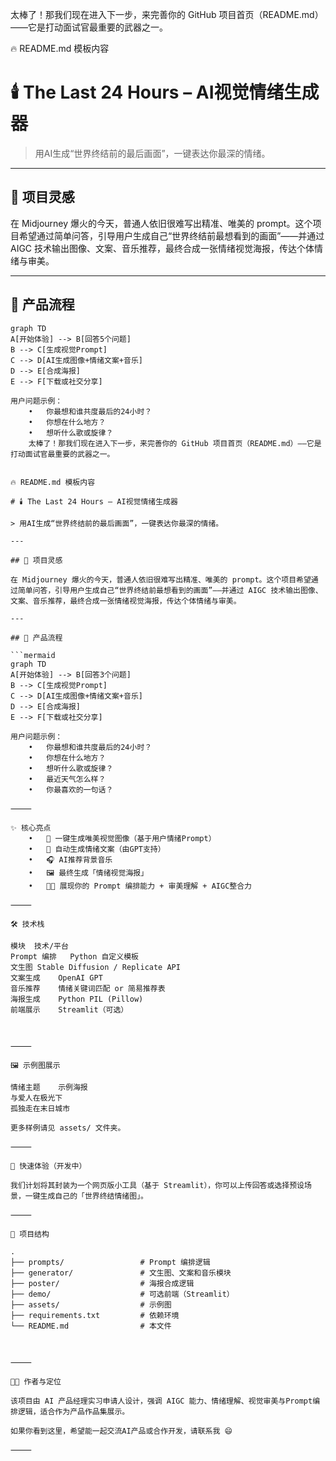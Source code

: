 太棒了！那我们现在进入下一步，来完善你的 GitHub 项目首页（README.md）——它是打动面试官最重要的武器之一。


🔥 README.md 模板内容

# 🕯️ The Last 24 Hours – AI视觉情绪生成器

> 用AI生成“世界终结前的最后画面”，一键表达你最深的情绪。

---

## 🧠 项目灵感

在 Midjourney 爆火的今天，普通人依旧很难写出精准、唯美的 prompt。这个项目希望通过简单问答，引导用户生成自己“世界终结前最想看到的画面”——并通过 AIGC 技术输出图像、文案、音乐推荐，最终合成一张情绪视觉海报，传达个体情绪与审美。

---

## 🧩 产品流程

```mermaid
graph TD
A[开始体验] --> B[回答5个问题]
B --> C[生成视觉Prompt]
C --> D[AI生成图像+情绪文案+音乐]
D --> E[合成海报]
E --> F[下载或社交分享]

用户问题示例：
	•	你最想和谁共度最后的24小时？
	•	你想在什么地方？
	•	想听什么歌或旋律？
	太棒了！那我们现在进入下一步，来完善你的 GitHub 项目首页（README.md）——它是打动面试官最重要的武器之一。


🔥 README.md 模板内容

# 🕯️ The Last 24 Hours – AI视觉情绪生成器

> 用AI生成“世界终结前的最后画面”，一键表达你最深的情绪。

---

## 🧠 项目灵感

在 Midjourney 爆火的今天，普通人依旧很难写出精准、唯美的 prompt。这个项目希望通过简单问答，引导用户生成自己“世界终结前最想看到的画面”——并通过 AIGC 技术输出图像、文案、音乐推荐，最终合成一张情绪视觉海报，传达个体情绪与审美。

---

## 🧩 产品流程

```mermaid
graph TD
A[开始体验] --> B[回答3个问题]
B --> C[生成视觉Prompt]
C --> D[AI生成图像+情绪文案+音乐]
D --> E[合成海报]
E --> F[下载或社交分享]

用户问题示例：
	•	你最想和谁共度最后的24小时？
	•	你想在什么地方？
	•	想听什么歌或旋律？
	•	最近天气怎么样？
	•	你最喜欢的一句话？

⸻

✨ 核心亮点
	•	🎨 一键生成唯美视觉图像（基于用户情绪Prompt）
	•	📝 自动生成情绪文案（由GPT支持）
	•	🎧 AI推荐背景音乐
	•	🖼️ 最终生成「情绪视觉海报」
	•	🧑‍🎨 展现你的 Prompt 编排能力 + 审美理解 + AIGC整合力

⸻

🛠️ 技术栈

模块	技术/平台
Prompt 编排	Python 自定义模板
文生图	Stable Diffusion / Replicate API
文案生成	OpenAI GPT
音乐推荐	情绪关键词匹配 or 简易推荐表
海报生成	Python PIL (Pillow)
前端展示	Streamlit（可选）



⸻

🖼️ 示例图展示

情绪主题	示例海报
与爱人在极光下	
孤独走在末日城市	

更多样例请见 assets/ 文件夹。

⸻

🧪 快速体验（开发中）

我们计划将其封装为一个网页版小工具（基于 Streamlit），你可以上传回答或选择预设场景，一键生成自己的「世界终结情绪图」。

⸻

📌 项目结构

.
├── prompts/                 # Prompt 编排逻辑
├── generator/               # 文生图、文案和音乐模块
├── poster/                  # 海报合成逻辑
├── demo/                    # 可选前端（Streamlit）
├── assets/                  # 示例图
├── requirements.txt         # 依赖环境
└── README.md                # 本文件



⸻

👨‍💻 作者与定位

该项目由 AI 产品经理实习申请人设计，强调 AIGC 能力、情绪理解、视觉审美与Prompt编排逻辑，适合作为产品作品集展示。

如果你看到这里，希望能一起交流AI产品或合作开发，请联系我 😄

⸻






